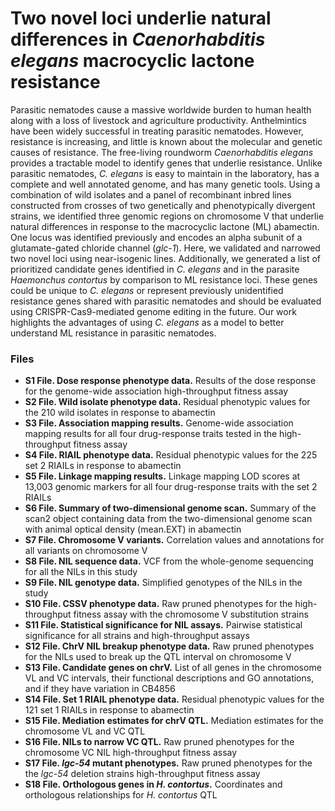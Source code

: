 # Two novel loci underlie natural differences in *Caenorhabditis elegans* macrocyclic lactone resistance

Parasitic nematodes cause a massive worldwide burden to human health along with a loss of livestock and agriculture productivity. Anthelmintics have been widely successful in treating parasitic nematodes. However, resistance is increasing, and little is known about the molecular and genetic causes of resistance. The free-living roundworm *Caenorhabditis elegans* provides a tractable model to identify genes that underlie resistance. Unlike parasitic nematodes, *C. elegans* is easy to maintain in the laboratory, has a complete and well annotated genome, and has many genetic tools. Using a combination of wild isolates and a panel of recombinant inbred lines constructed from crosses of two genetically and phenotypically divergent strains, we identified three genomic regions on chromosome V that underlie natural differences in response to the macrocyclic lactone (ML) abamectin. One locus was identified previously and encodes an alpha subunit of a glutamate-gated chloride channel (*glc-1*). Here, we validated and narrowed two novel loci using near-isogenic lines. Additionally, we generated a list of prioritized candidate genes identified in *C. elegans* and in the parasite *Haemonchus contortus* by comparison to ML resistance loci. These genes could be unique to *C. elegans* or represent previously unidentified resistance genes shared with parasitic nematodes and should be evaluated using CRISPR-Cas9-mediated genome editing in the future. Our work highlights the advantages of using *C. elegans* as a model to better understand ML resistance in parasitic nematodes.

### Files
- **S1 File. Dose response phenotype data.** Results of the dose response for the genome-wide association high-throughput fitness assay
- **S2 File. Wild isolate phenotype data.** Residual phenotypic values for the 210 wild isolates in response to abamectin
- **S3 File. Association mapping results.** Genome-wide association mapping results for all four drug-response traits tested in the high-throughput fitness assay
- **S4 File. RIAIL phenotype data.** Residual phenotypic values for the 225 set 2 RIAILs in response to abamectin
- **S5 File. Linkage mapping results.** Linkage mapping LOD scores at 13,003 genomic markers for all four drug-response traits with the set 2 RIAILs 
- **S6 File. Summary of two-dimensional genome scan.** Summary of the scan2 object containing data from the two-dimensional genome scan with animal optical density (mean.EXT) in abamectin 
- **S7 File. Chromosome V variants.** Correlation values and annotations for all variants on chromosome V
- **S8 File. NIL sequence data.** VCF from the whole-genome sequencing for all the NILs in this study 
- **S9 File. NIL genotype data.** Simplified genotypes of the NILs in the study 
- **S10 File. CSSV phenotype data.** Raw pruned phenotypes for the high-throughput fitness assay with the chromosome V substitution strains
- **S11 File. Statistical significance for NIL assays.** Pairwise statistical significance for all strains and high-throughput assays 
- **S12 File. ChrV NIL breakup phenotype data.** Raw pruned phenotypes for the NILs used to break up the QTL interval on chromosome V 
- **S13 File. Candidate genes on chrV.** List of all genes in the chromosome VL and VC intervals, their functional descriptions and GO annotations, and if they have variation in CB4856 
- **S14 File. Set 1 RIAIL phenotype data.** Residual phenotypic values for the 121 set 1 RIAILs in response to abamectin
- **S15 File. Mediation estimates for chrV QTL.** Mediation estimates for the chromosome VL and VC QTL
- **S16 File. NILs to narrow VC QTL.** Raw pruned phenotypes for the chromosome VC NIL high-throughput fitness assay 
- **S17 File. *lgc-54* mutant phenotypes.** Raw pruned phenotypes for the the *lgc-54* deletion strains high-throughput fitness assay
- **S18 File. Orthologous genes in *H. contortus*.** Coordinates and orthologous relationships for *H. contortus* QTL
